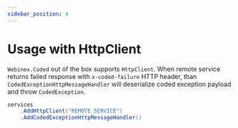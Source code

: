 ```yaml
---
sidebar_position: 4
---
```


# Usage with HttpClient

`Webinex.Coded` out of the box supports `HttpClient`. When remote service returns failed response with `x-coded-failure` HTTP header, than `CodedExceptionHttpMessageHandler` will deserialize coded exception payload and throw `CodedException`.

```csharp title="Startup.cs"
services
    .AddHttpClient("REMOTE_SERVICE")
    .AddCodedExceptionHttpMessageHandler()
```

